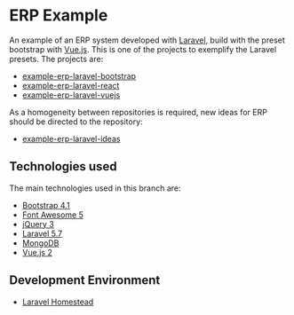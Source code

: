 # ERP Example

An example of an ERP system developed with [Laravel](https://laravel.com/), build with the preset bootstrap with [Vue.js](https://vuejs.org/). This is one of the projects to exemplify the Laravel presets. The projects are:

* [example-erp-laravel-bootstrap](https://github.com/afgloeden/example-erp-laravel-bootstrap)
* [example-erp-laravel-react](https://github.com/afgloeden/example-erp-laravel-react)
* [example-erp-laravel-vuejs](https://github.com/afgloeden/example-erp-laravel-vuejs)

As a homogeneity between repositories is required, new ideas for ERP should be directed to the repository:

* [example-erp-laravel-ideas](https://github.com/afgloeden/example-erp-laravel-ideas)

## Technologies used

The main technologies used in this branch are:

* [Bootstrap 4.1](https://getbootstrap.com/docs/4.1/)
* [Font Awesome 5](https://fontawesome.com/cheatsheet)
* [jQuery 3](https://api.jquery.com/)
* [Laravel 5.7](https://laravel.com/docs/5.7)
* [MongoDB](https://docs.mongodb.com/)
* [Vue.js 2](https://vuejs.org/v2/guide/)

## Development Environment

* [Laravel Homestead](https://laravel.com/docs/5.7/homestead)